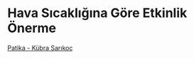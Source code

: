 # Hava Sıcaklığına Göre Etkinlik Önerme
[Patika - Kübra Sarıkoç](https://app.patika.dev/kubrasarikoc)
